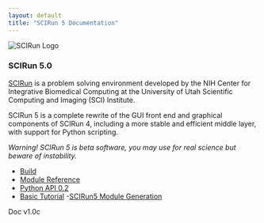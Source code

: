 ```yaml
---
layout: default
title: "SCIRun 5 Documentation"
---
```


![SCIRun Logo](http://www.sci.utah.edu/images/software/SCIRun/scirun.png)

### SCIRun 5.0

[SCIRun](https://github.com/SCIInstitute/SCIRun) is a problem solving environment developed by the NIH Center for Integrative Biomedical Computing at the University of Utah Scientific Computing and Imaging (SCI) Institute.

SCIRun 5 is a complete rewrite of the GUI front end and graphical components of SCIRun 4, including a more stable and efficient middle layer, with support for Python scripting.

*Warning! SCIRun 5 is beta software, you may use for real science but beware of instability.*

 - [Build](build.html)
 - [Module Reference](modules.html)
 - [Python API 0.2](python.html)
 - [Basic Tutorial](BasicTutorial.html)
 -[SCIRun5 Module Generation](SCIRun5ModuleGeneration.html)

 Doc v1.0c
